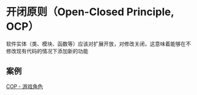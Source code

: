 # 开闭原则（Open-Closed Principle, OCP）
软件实体（类、模块、函数等）应该对扩展开放，对修改关闭，这意味着能够在不修改现有代码的情况下添加新的功能

## 案例
[COP - 游戏角色](/src/main/java/OpenClosedPrinciple/GameSkins)